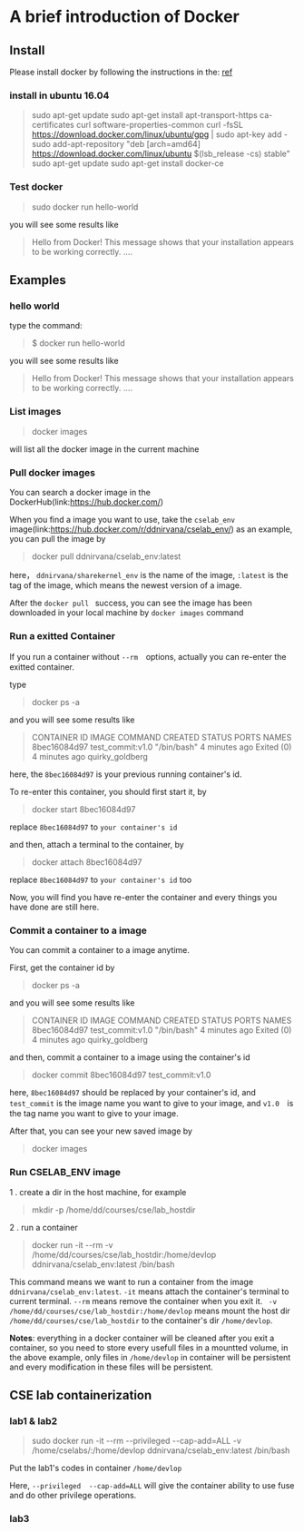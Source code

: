 # A brief introduction of Docker

## Install

Please install docker by following the instructions in the: [ref](https://docs.docker.com/engine/installation/linux/docker-ce/ubuntu/)

### install in ubuntu 16.04
>sudo apt-get update
sudo apt-get install  apt-transport-https   ca-certificates  curl  software-properties-common
curl -fsSL https://download.docker.com/linux/ubuntu/gpg | sudo apt-key add -
sudo add-apt-repository   "deb [arch=amd64] https://download.docker.com/linux/ubuntu   $(lsb_release -cs)   stable"
sudo apt-get update
sudo apt-get install docker-ce

### Test docker

> sudo docker run hello-world

you will see some results like

> Hello from Docker! 
This message shows that your installation appears to be working correctly.
....



## Examples

### hello world

type the command:

> $ docker run hello-world

you will see some results like

> Hello from Docker! 
This message shows that your installation appears to be working correctly.
....


### List images

> docker images

will list all the docker image in the current machine

### Pull docker images

You can search a docker image in the DockerHub(link:https://hub.docker.com/)

When you find a image you want to use, take the `cselab_env` image(link:https://hub.docker.com/r/ddnirvana/cselab_env/) as an example, you can pull the image by

> docker pull ddnirvana/cselab_env:latest

here， `ddnirvana/sharekernel_env` is the name of the image, `:latest` is the tag of the image, which means the newest version of a image.

After the `docker pull ` success, you can see the image has been downloaded in your local machine by `docker images`  command

### Run a exitted Container

If you run a container without `--rm`　options, actually you can re-enter the exitted container.

type
> docker ps -a

and you will see some results like    
> CONTAINER ID        IMAGE                         COMMAND             CREATED             STATUS                     PORTS               NAMES   
8bec16084d97        test_commit:v1.0              "/bin/bash"         4 minutes ago       Exited (0) 4 minutes ago                       quirky_goldberg

here, the `8bec16084d97` is your previous running container's id.

To re-enter this container, you should first start it, by
> docker start 8bec16084d97

replace `8bec16084d97` to `your container's id`

and then, attach a terminal to the container, by
> docker attach 8bec16084d97

replace `8bec16084d97` to `your container's id` too

Now, you will find you have re-enter the container and every things you have done are still here.

### Commit a container to a image

You can commit a container to a image anytime. 

First, get the container id by
> docker ps -a

and you will see some results like    
> CONTAINER ID        IMAGE                         COMMAND             CREATED             STATUS                     PORTS               NAMES   
8bec16084d97        test_commit:v1.0              "/bin/bash"         4 minutes ago       Exited (0) 4 minutes ago                       quirky_goldberg

and then, commit a container to a image using the container's id   
>docker commit 8bec16084d97 test_commit:v1.0

here, `8bec16084d97` should be replaced by your container's id, and `test_commit` is the image name you want to give to your image, and `v1.0`　is the tag name you want to give to your image.

After that, you can see your new saved image by
> docker images


### Run CSELAB_ENV image

1 . create a dir in the host machine, for example
> mkdir -p /home/dd/courses/cse/lab_hostdir

2 . run a container
> docker run -it --rm -v /home/dd/courses/cse/lab_hostdir:/home/devlop ddnirvana/cselab_env:latest /bin/bash

This command means we want to run a container from the image `ddnirvana/cselab_env:latest`. `-it` means attach the container's terminal to current terminal. `--rm`  means remove the container when you exit it. ` -v /home/dd/courses/cse/lab_hostdir:/home/devlop` means mount the host dir `/home/dd/courses/cse/lab_hostdir` to the container's dir `/home/devlop`. 

**Notes**: everything in a docker container will be cleaned after you exit a container, so you need to store every usefull files in a mountted volume, in the above example, only files in `/home/devlop` in container will be persistent and every modification in these files will be persistent.


## CSE lab containerization

### lab1 & lab2

> sudo docker run -it --rm --privileged  --cap-add=ALL -v /home/cselabs/:/home/devlop ddnirvana/cselab_env:latest /bin/bash

Put the lab1's codes in container `/home/devlop`

Here, `--privileged  --cap-add=ALL` will give the container ability to use fuse and do other privilege operations.

### lab3
